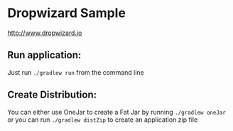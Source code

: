 # Dropwizard Sample

http://www.dropwizard.io


## Run application:

Just run `./gradlew run` from the command line

## Create Distribution:

You can either use OneJar to create a Fat Jar by running `./gradlew oneJar` or you can run `./gradlew distZip` to create an application zip file
